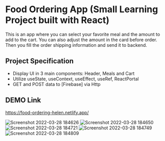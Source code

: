 # Food Ordering App (Small Learning Project built with React)

This is an app where you can select your favorite meal and the amount to add to the cart. You can also adjust the amount in the card before order. Then you fill the order shipping information and send it to backend.

## Project Specification

- Display UI in 3 main components: Header, Meals and Cart
- Utilize useState, useContext, useEffect, useRef, ReactPortal
- GET and POST data to [Firebase] via Http

## DEMO Link

https://food-ordering-helen.netlify.app/

![Screenshot 2022-03-28 184626](https://user-images.githubusercontent.com/94285120/160437327-6bc08437-af50-4426-9df4-b1b4a23b3481.png)
![Screenshot 2022-03-28 184650](https://user-images.githubusercontent.com/94285120/160437334-e8ec6d5d-fa60-4e0d-9b3f-b5bdd6e7376e.png)
![Screenshot 2022-03-28 184721](https://user-images.githubusercontent.com/94285120/160437343-65fea691-fe93-41df-be1f-cf44955f5f4f.png)
![Screenshot 2022-03-28 184749](https://user-images.githubusercontent.com/94285120/160437351-c326a0f8-f731-4b56-8a3b-613f7125a7e0.png)
![Screenshot 2022-03-28 184809](https://user-images.githubusercontent.com/94285120/160437365-ededf1b9-3ebc-42ec-943f-8c497a007cb0.png)
